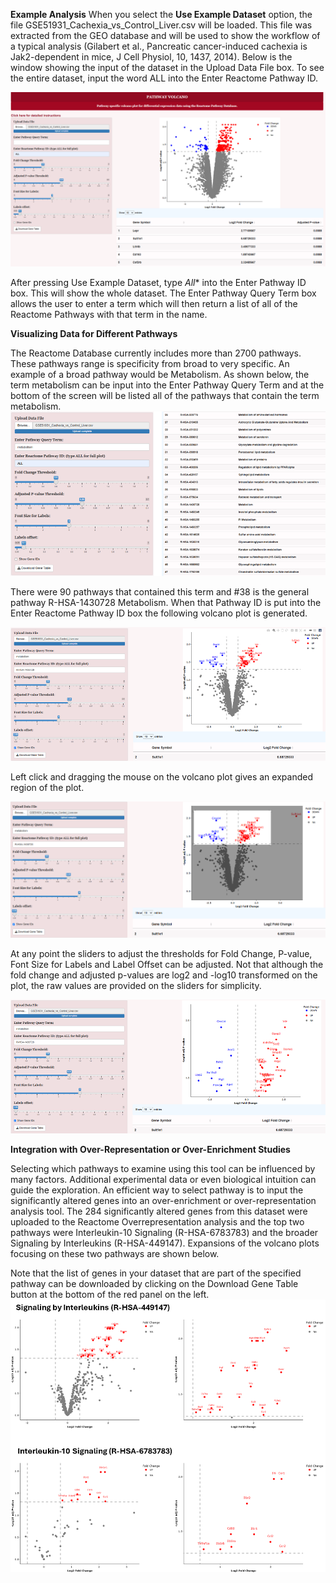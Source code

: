 **Example Analysis**
When you select the **Use Example Dataset** option, the file GSE51931_Cachexia_vs_Control_Liver.csv will be loaded.  This file was extracted from the GEO database and will be used to show the workflow of a typical analysis (Gilabert et al., Pancreatic cancer-induced cachexia is Jak2-dependent in mice, J Cell Physiol, 10, 1437, 2014).  Below is the window showing the input of the dataset in the Upload Data File box.  To see the entire dataset, input the word ALL into the Enter Reactome Pathway ID.

![Image2](../images/image2.png)

After pressing Use Example Dataset, type *All** into the Enter Pathway ID box.  This will show the whole dataset.  The Enter Pathway Query Term box allows the user to enter a term which will then return a list of all of the Reactome Pathways with that term in the name.  

**Visualizing Data for Different Pathways**

The Reactome Database currently includes more than 2700 pathways.  These pathways range is specificity from broad to very specific.  An example of a broad pathway would be Metabolism.  As shown below, the term metabolism can be input into the Enter Pathway Query Term and at the bottom of the screen will be listed all of the pathways that contain the term metabolism.  
![Image3](../images/image3.png)

There were 90 pathways that contained this term and #38 is the general pathway R-HSA-1430728 Metabolism.  When that Pathway ID is put into the Enter Reactome Pathway ID box the following volcano plot is generated.

![Image4](../images/image4.png)

Left click and dragging the mouse on the volcano plot gives an expanded region of the plot.

![Image5](../images/image5.png)

At any point the sliders to adjust the thresholds for Fold Change, P-value, Font Size for Labels and Label Offset can be adjusted.  Not that although the fold change and adjusted p-values are log2 and -log10 transformed on the plot, the raw values are provided on the sliders for simplicity.  

![Image6](../images/image6.png)

**Integration with Over-Representation or Over-Enrichment Studies**

Selecting which pathways to examine using this tool can be influenced by many factors.  Additional experimental data or even biological intuition can guide the exploration.  An efficient way to select pathway is to input the significantly altered genes into an over-enrichment or over-representation analysis tool.  The 284 significantly altered genes from this dataset were uploaded to the Reactome Overrepresentation analysis and the top two pathways were Interleukin-10 Signaling (R-HSA-6783783) and the broader Signaling by Interleukins (R-HSA-449147).  Expansions of the volcano plots focusing on these two pathways are shown below.  

Note that the list of genes in your dataset that are part of the specified pathway can be downloaded by clicking on the Download Gene Table button at the bottom of the red panel on the left.  
![Image7](../images/image7.png)

